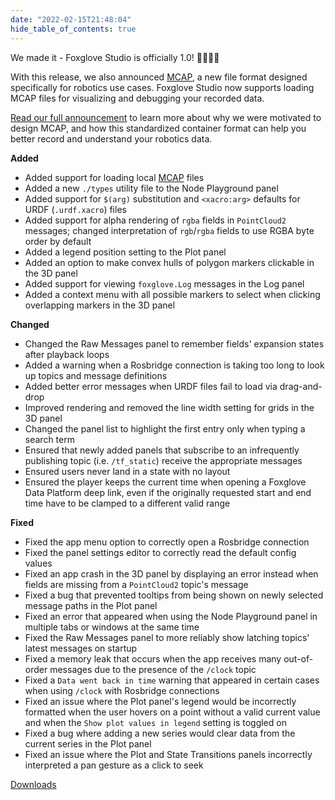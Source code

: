 ```yaml
---
date: "2022-02-15T21:48:04"
hide_table_of_contents: true
---
```


We made it - Foxglove Studio is officially 1.0! 🥳🎈🎂🚀

With this release, we also announced [MCAP](https://github.com/foxglove/mcap), a new file format designed specifically for robotics use cases. Foxglove Studio now supports loading MCAP files for visualizing and debugging your recorded data.

[Read our full announcement](https://foxglove.dev/blog/introducing-the-mcap-file-format) to learn more about why we were motivated to design MCAP, and how this standardized container format can help you better record and understand your robotics data.

**Added**

- Added support for loading local [MCAP](https://github.com/foxglove/mcap) files
- Added a new `./types` utility file to the Node Playground panel
- Added support for `$(arg)` substitution and `<xacro:arg>` defaults for URDF (`.urdf.xacro`) files
- Added support for alpha rendering of `rgba` fields in `PointCloud2` messages; changed interpretation of `rgb`/`rgba` fields to use RGBA byte order by default
- Added a legend position setting to the Plot panel
- Added an option to make convex hulls of polygon markers clickable in the 3D panel
- Added support for viewing `foxglove.Log` messages in the Log panel
- Added a context menu with all possible markers to select when clicking overlapping markers in the 3D panel

**Changed**

- Changed the Raw Messages panel to remember fields' expansion states after playback loops
- Added a warning when a Rosbridge connection is taking too long to look up topics and message definitions
- Added better error messages when URDF files fail to load via drag-and-drop
- Improved rendering and removed the line width setting for grids in the 3D panel
- Changed the panel list to highlight the first entry only when typing a search term
- Ensured that newly added panels that subscribe to an infrequently publishing topic (i.e. `/tf_static`) receive the appropriate messages
- Ensured users never land in a state with no layout
- Ensured the player keeps the current time when opening a Foxglove Data Platform deep link, even if the originally requested start and end time have to be clamped to a different valid range

**Fixed**

- Fixed the app menu option to correctly open a Rosbridge connection
- Fixed the panel settings editor to correctly read the default config values
- Fixed an app crash in the 3D panel by displaying an error instead when fields are missing from a `PointCloud2` topic's message
- Fixed a bug that prevented tooltips from being shown on newly selected message paths in the Plot panel
- Fixed an error that appeared when using the Node Playground panel in multiple tabs or windows at the same time
- Fixed the Raw Messages panel to more reliably show latching topics' latest messages on startup
- Fixed a memory leak that occurs when the app receives many out-of-order messages due to the presence of the `/clock` topic
- Fixed a `Data went back in time` warning that appeared in certain cases when using `/clock` with Rosbridge connections
- Fixed an issue where the Plot panel's legend would be incorrectly formatted when the user hovers on a point without a valid current value and when the `Show plot values in legend` setting is toggled on
- Fixed a bug where adding a new series would clear data from the current series in the Plot panel
- Fixed an issue where the Plot and State Transitions panels incorrectly interpreted a pan gesture as a click to seek

[Downloads](https://github.com/foxglove/studio/releases/tag/v1.0.0)
